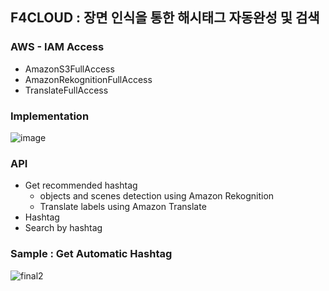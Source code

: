 ## F4CLOUD : 장면 인식을 통한 해시태그 자동완성 및 검색

### AWS - IAM Access
   -  AmazonS3FullAccess
   -  AmazonRekognitionFullAccess
   - TranslateFullAccess

### Implementation
![image](https://user-images.githubusercontent.com/68395698/120602061-9ab24180-c485-11eb-9227-49819ded0304.png)

### API
* Get recommended hashtag
   * objects and scenes detection using Amazon Rekognition 
   * Translate labels using Amazon Translate
* Hashtag
* Search by hashtag

### Sample : Get Automatic Hashtag
![final2](https://user-images.githubusercontent.com/68395698/120950622-1e1fab80-c782-11eb-921d-fb90f6ad8c8c.gif)

